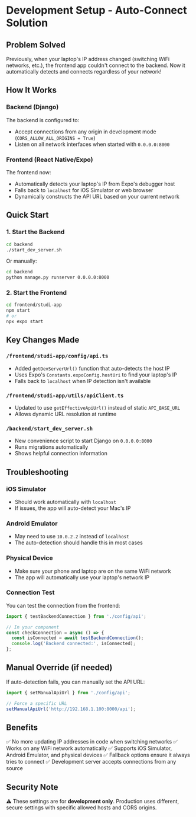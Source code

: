 # Development Setup - Auto-Connect Solution

## Problem Solved
Previously, when your laptop's IP address changed (switching WiFi networks, etc.), the frontend app couldn't connect to the backend. Now it automatically detects and connects regardless of your network!

## How It Works

### Backend (Django)
The backend is configured to:
- Accept connections from any origin in development mode (`CORS_ALLOW_ALL_ORIGINS = True`)
- Listen on all network interfaces when started with `0.0.0.0:8000`

### Frontend (React Native/Expo)
The frontend now:
- Automatically detects your laptop's IP from Expo's debugger host
- Falls back to `localhost` for iOS Simulator or web browser
- Dynamically constructs the API URL based on your current network

## Quick Start

### 1. Start the Backend
```bash
cd backend
./start_dev_server.sh
```

Or manually:
```bash
cd backend
python manage.py runserver 0.0.0.0:8000
```

### 2. Start the Frontend
```bash
cd frontend/studi-app
npm start
# or
npx expo start
```

## Key Changes Made

### `/frontend/studi-app/config/api.ts`
- Added `getDevServerUrl()` function that auto-detects the host IP
- Uses Expo's `Constants.expoConfig.hostUri` to find your laptop's IP
- Falls back to `localhost` when IP detection isn't available

### `/frontend/studi-app/utils/apiClient.ts`
- Updated to use `getEffectiveApiUrl()` instead of static `API_BASE_URL`
- Allows dynamic URL resolution at runtime

### `/backend/start_dev_server.sh`
- New convenience script to start Django on `0.0.0.0:8000`
- Runs migrations automatically
- Shows helpful connection information

## Troubleshooting

### iOS Simulator
- Should work automatically with `localhost`
- If issues, the app will auto-detect your Mac's IP

### Android Emulator
- May need to use `10.0.2.2` instead of `localhost`
- The auto-detection should handle this in most cases

### Physical Device
- Make sure your phone and laptop are on the same WiFi network
- The app will automatically use your laptop's network IP

### Connection Test
You can test the connection from the frontend:
```javascript
import { testBackendConnection } from './config/api';

// In your component
const checkConnection = async () => {
  const isConnected = await testBackendConnection();
  console.log('Backend connected:', isConnected);
};
```

## Manual Override (if needed)
If auto-detection fails, you can manually set the API URL:
```javascript
import { setManualApiUrl } from './config/api';

// Force a specific URL
setManualApiUrl('http://192.168.1.100:8000/api');
```

## Benefits
✅ No more updating IP addresses in code when switching networks
✅ Works on any WiFi network automatically
✅ Supports iOS Simulator, Android Emulator, and physical devices
✅ Fallback options ensure it always tries to connect
✅ Development server accepts connections from any source

## Security Note
⚠️ These settings are for **development only**. Production uses different, secure settings with specific allowed hosts and CORS origins.